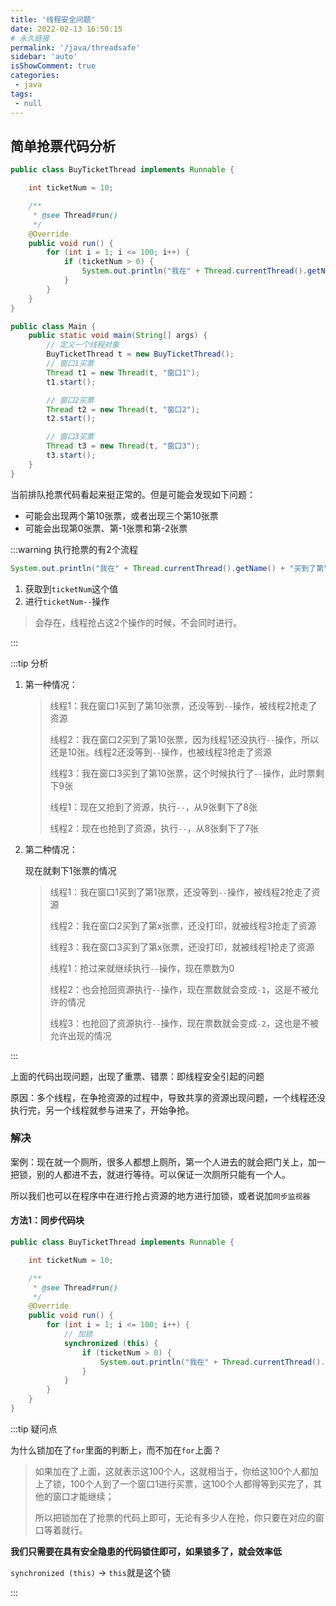 ```yaml
---
title: '线程安全问题'
date: 2022-02-13 16:50:15
# 永久链接
permalink: '/java/threadsafe'
sidebar: 'auto'
isShowComment: true
categories:
 - java
tags:
 - null
---
```




## 简单抢票代码分析

```java
public class BuyTicketThread implements Runnable {

    int ticketNum = 10;

    /**
     * @see Thread#run()
     */
    @Override
    public void run() {
        for (int i = 1; i <= 100; i++) {
            if (ticketNum > 0) {
                System.out.println("我在" + Thread.currentThread().getName() + "买到了第" + ticketNum-- + "张车票");
            }
        }
    }
}

```

```java
public class Main {
    public static void main(String[] args) {
        // 定义一个线程对象
        BuyTicketThread t = new BuyTicketThread();
        // 窗口1买票
        Thread t1 = new Thread(t, "窗口1");
        t1.start();

        // 窗口2买票
        Thread t2 = new Thread(t, "窗口2");
        t2.start();

        // 窗口3买票
        Thread t3 = new Thread(t, "窗口3");
        t3.start();
    }
}

```

当前排队抢票代码看起来挺正常的。但是可能会发现如下问题：

-   可能会出现两个第10张票，或者出现三个第10张票
-   可能会出现第0张票、第-1张票和第-2张票



:::warning 执行抢票的有2个流程

```java
System.out.println("我在" + Thread.currentThread().getName() + "买到了第" + ticketNum-- + "张车票");
```

1.   获取到`ticketNum`这个值
2.   进行`ticketNum--`操作

>   会存在，线程抢占这2个操作的时候，不会同时进行。

:::



:::tip 分析

1.   第一种情况：

     >   线程1：我在窗口1买到了第10张票，还没等到`--`操作，被线程2抢走了资源
     >
     >   线程2：我在窗口2买到了第10张票，因为线程1还没执行`--`操作，所以还是10张。线程2还没等到`--`操作，也被线程3抢走了资源
     >
     >   线程3：我在窗口3买到了第10张票，这个时候执行了`--`操作，此时票剩下9张
     >
     >   线程1：现在又抢到了资源，执行`--`，从9张剩下了8张
     >
     >   线程2：现在也抢到了资源，执行`--`，从8张剩下了7张

2.   第二种情况：

     现在就剩下1张票的情况

     >   线程1：我在窗口1买到了第1张票，还没等到`--`操作，被线程2抢走了资源
     >
     >   线程2：我在窗口2买到了第x张票，还没打印，就被线程3抢走了资源
     >
     >   线程3：我在窗口3买到了第x张票，还没打印，就被线程1抢走了资源
     >
     >   线程1：抢过来就继续执行`--`操作，现在票数为0
     >
     >   线程2：也会抢回资源执行`--`操作，现在票数就会变成`-1`，这是不被允许的情况
     >
     >   线程3：也抢回了资源执行`--`操作，现在票数就会变成`-2`，这也是不被允许出现的情况

:::

上面的代码出现问题，出现了重票、错票：即线程安全引起的问题

原因：多个线程，在争抢资源的过程中，导致共享的资源出现问题，一个线程还没执行完，另一个线程就参与进来了，开始争抢。



### 解决

案例：现在就一个厕所，很多人都想上厕所，第一个人进去的就会把门关上，加一把锁，别的人都进不去，就进行等待。可以保证一次厕所只能有一个人。

所以我们也可以在程序中在进行抢占资源的地方进行加锁，或者说加`同步监视器`



#### 方法1：同步代码块

```java
public class BuyTicketThread implements Runnable {

    int ticketNum = 10;

    /**
     * @see Thread#run()
     */
    @Override
    public void run() {
        for (int i = 1; i <= 100; i++) {
            // 加锁
            synchronized (this) {
                if (ticketNum > 0) {
                    System.out.println("我在" + Thread.currentThread().getName() + "买到了第" + ticketNum-- + "张车票");
                }
            }
        }
    }
}

```

:::tip 疑问点

为什么锁加在了`for`里面的判断上，而不加在`for`上面？

>   如果加在了上面，这就表示这100个人，这就相当于，你给这100个人都加上了锁，100个人到了一个窗口1进行买票，这100个人都得等到买完了，其他的窗口才能继续；
>
>   所以把锁加在了抢票的代码上即可，无论有多少人在抢，你只要在对应的窗口等着就行。

**我们只需要在具有安全隐患的代码锁住即可，如果锁多了，就会效率低**



`synchronized (this)` -> `this`就是这个锁

:::